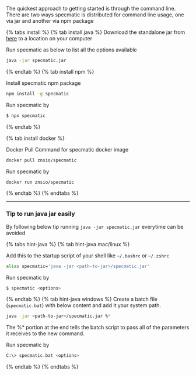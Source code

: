 The quickest approach to getting started is through the command line. There are two ways specmatic is distributed for command line usage, one via jar and another via npm package

{% tabs install %}
{% tab install java %}
Download the standalone jar from [here](<https://github.com/znsio/specmatic/releases/download/{{ site.latest_release }}/specmatic.jar>) to a location on your computer

Run specmatic as below to list all the options available
```bash
java -jar specmatic.jar
```
{% endtab %}
{% tab install npm %}

Install specmatic npm package

``` bash
npm install -g specmatic
```

Run specmatic by

``` bash
$ npx specmatic
```
{% endtab %}

{% tab install docker %}

Docker Pull Command for specmatic docker image

``` bash
docker pull znsio/specmatic
```

Run specmatic by

``` bash
docker run znsio/specmatic
```

{% endtab %}
{% endtabs %}

---
### Tip to run java jar easily

By following below tip running `java -jar specmatic.jar` everytime can be avoided

{% tabs hint-java %}
{% tab hint-java mac/linux %}

Add this to the startup script of your shell like `~/.bashrc` or `~/.zshrc`

``` bash
alias specmatic='java -jar <path-to-jar>/specmatic.jar'
```

Run specmatic by

``` bash
$ specmatic <options>
```
{% endtab %}
{% tab hint-java windows %}
Create a batch file (`specmatic.bat`) with below content and add it your system path.

```  bash
java -jar <path-to-jar>/specmatic.jar %*
```
The %* portion at the end tells the batch script to pass all of the parameters it receives to the new command.

Run specmatic by

``` bash
C:\> specmatic.bat <options>
```
{% endtab %}
{% endtabs %}
